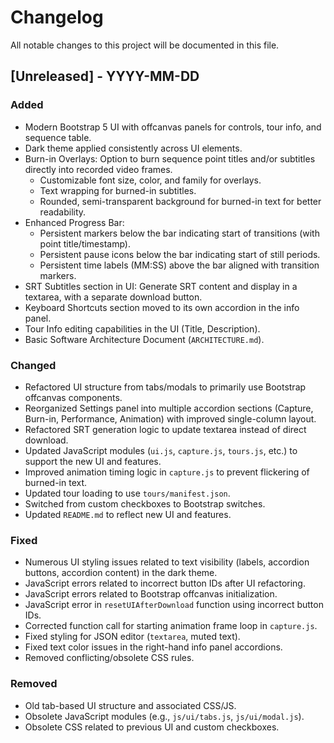 # Changelog

All notable changes to this project will be documented in this file.

## [Unreleased] - YYYY-MM-DD

### Added
- Modern Bootstrap 5 UI with offcanvas panels for controls, tour info, and sequence table.
- Dark theme applied consistently across UI elements.
- Burn-in Overlays: Option to burn sequence point titles and/or subtitles directly into recorded video frames.
  - Customizable font size, color, and family for overlays.
  - Text wrapping for burned-in subtitles.
  - Rounded, semi-transparent background for burned-in text for better readability.
- Enhanced Progress Bar:
  - Persistent markers below the bar indicating start of transitions (with point title/timestamp).
  - Persistent pause icons below the bar indicating start of still periods.
  - Persistent time labels (MM:SS) above the bar aligned with transition markers.
- SRT Subtitles section in UI: Generate SRT content and display in a textarea, with a separate download button.
- Keyboard Shortcuts section moved to its own accordion in the info panel.
- Tour Info editing capabilities in the UI (Title, Description).
- Basic Software Architecture Document (`ARCHITECTURE.md`).

### Changed
- Refactored UI structure from tabs/modals to primarily use Bootstrap offcanvas components.
- Reorganized Settings panel into multiple accordion sections (Capture, Burn-in, Performance, Animation) with improved single-column layout.
- Refactored SRT generation logic to update textarea instead of direct download.
- Updated JavaScript modules (`ui.js`, `capture.js`, `tours.js`, etc.) to support the new UI and features.
- Improved animation timing logic in `capture.js` to prevent flickering of burned-in text.
- Updated tour loading to use `tours/manifest.json`.
- Switched from custom checkboxes to Bootstrap switches.
- Updated `README.md` to reflect new UI and features.

### Fixed
- Numerous UI styling issues related to text visibility (labels, accordion buttons, accordion content) in the dark theme.
- JavaScript errors related to incorrect button IDs after UI refactoring.
- JavaScript errors related to Bootstrap offcanvas initialization.
- JavaScript error in `resetUIAfterDownload` function using incorrect button IDs.
- Corrected function call for starting animation frame loop in `capture.js`.
- Fixed styling for JSON editor (`textarea`, muted text).
- Fixed text color issues in the right-hand info panel accordions.
- Removed conflicting/obsolete CSS rules.

### Removed
- Old tab-based UI structure and associated CSS/JS.
- Obsolete JavaScript modules (e.g., `js/ui/tabs.js`, `js/ui/modal.js`).
- Obsolete CSS related to previous UI and custom checkboxes. 
